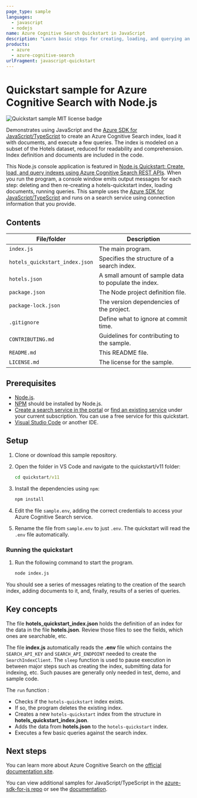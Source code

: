 ```yaml
---
page_type: sample
languages:
  - javascript
  - nodejs
name: Azure Cognitive Search Quickstart in JavaScript
description: "Learn basic steps for creating, loading, and querying an Azure Cognitive Search index using the Azure SDK for Javascipt/Typescript"
products:
  - azure
  - azure-cognitive-search
urlFragment: javascript-quickstart
---
```


# Quickstart sample for Azure Cognitive Search with Node.js

![Quickstart sample MIT license badge](https://img.shields.io/badge/license-MIT-green.svg)

Demonstrates using JavaScript and the [Azure SDK for JavaScript/TypeScript](https://docs.microsoft.com/javascript/api/overview/azure/search-documents-readme?view=azure-node-latest) to create an Azure Cognitive Search index, load it with documents, and execute a few queries. The index is modeled on a subset of the Hotels dataset, reduced for readability and comprehension. Index definition and documents are included in the code.

This Node.js console application is featured in [Node.js Quickstart: Create, load, and query indexes using Azure Cognitive Search REST APIs](https://docs.microsoft.com/azure/search/search-get-started-nodejs). When you run the program, a console window emits output messages for each step: deleting and then re-creating a hotels-quickstart index, loading documents, running queries. This sample uses the [Azure SDK for JavaScript/TypeScript](https://docs.microsoft.com/javascript/api/overview/azure/search-documents-readme?view=azure-node-latest) and runs on a search service using connection information that you provide.

## Contents

| File/folder | Description |
|-------------|-------------|
| `index.js` | The main program. |
| `hotels_quickstart_index.json` | Specifies the structure of a search index. | 
| `hotels.json` | A small amount of sample data to populate the index. | 
| `package.json` | The Node project definition file. | 
| `package-lock.json` | The version dependencies of the project. |
| `.gitignore` | Define what to ignore at commit time. |
| `CONTRIBUTING.md` | Guidelines for contributing to the sample. |
| `README.md` | This README file. |
| `LICENSE.md`   | The license for the sample. |

## Prerequisites

+ [Node.js](https://nodejs.org).
+ [NPM](https://www.npmjs.com) should be installed by Node.js.
+ [Create a search service in the portal](search-create-service-portal.md) or [find an existing service](https://ms.portal.azure.com/#blade/HubsExtension/BrowseResourceBlade/resourceType/Microsoft.Search%2FsearchServices) under your current subscription. You can use a free service for this quickstart.
+ [Visual Studio Code](https://code.visualstudio.com) or another IDE.

## Setup

1. Clone or download this sample repository.
1. Open the folder in VS Code and navigate to the quickstart/v11 folder:

   ```cmd
   cd quickstart/v11
   ```

1. Install the dependencies using `npm`:

    ```bash
    npm install
    ```

1. Edit the file `sample.env`, adding the correct credentials to access your Azure Cognitive Search service.
1. Rename the file from `sample.env` to just `.env`. The quickstart will read the `.env` file automatically.

### Running the quickstart

1. Run the following command to start the program.

    ```bash
    node index.js
    ```

You should see a series of messages relating to the creation of the search index, adding documents to it, and, finally, results of a series of queries.

## Key concepts

The file **hotels_quickstart_index.json** holds the definition of an index for the data in the file **hotels.json**. Review those files to see the fields, which ones are searchable, etc.

The file **index.js** automatically reads the **.env** file which contains the  `SEARCH_API_KEY` and `SEARCH_API_ENDPOINT` needed to create the `SearchIndexClient`. The `sleep` function is used to pause execution in between major steps such as creating the index, submitting data for indexing, etc. Such pauses are generally only needed in test, demo, and sample code.

The `run` function :

+ Checks if the `hotels-quickstart` index exists.
+ If so, the program deletes the existing index.
+ Creates a new `hotels-quickstart` index from the structure in **hotels_quickstart_index.json**.
+ Adds the data from **hotels.json** to the `hotels-quickstart` index.
+ Executes a few basic queries against the search index.

## Next steps

You can learn more about Azure Cognitive Search on the [official documentation site](https://docs.microsoft.com/azure/search/).

You can view additional samples for JavaScript/TypeScript in the [azure-sdk-for-js repo](https://github.com/Azure/azure-sdk-for-js/tree/master/sdk/search/search-documents/samples) or see the [documentation](https://docs.microsoft.com/javascript/api/overview/azure/search-documents-readme?view=azure-node-latest).
